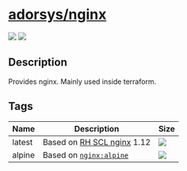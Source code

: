 # [adorsys/nginx](https://hub.docker.com/r/adorsys/nginx/)

![](https://img.shields.io/docker/pulls/adorsys/nginx.svg?logo=docker&style=flat-square)
![](https://img.shields.io/docker/stars/adorsys/nginx.svg?logo=docker&style=flat-square)

## Description

Provides nginx. Mainly used inside terraform.

## Tags

| Name | Description | Size |
| ---- | ----------- | ---- |
| latest | Based on [RH SCL nginx](https://github.com/sclorg/nginx-container) 1.12 | ![](https://img.shields.io/microbadger/image-size/adorsys/nginx/latest.svg?style=flat-square) |
| alpine | Based on [`nginx:alpine`](https://hub.docker.com/_/nginx) | ![](https://img.shields.io/microbadger/image-size/adorsys/nginx/alpine.svg?style=flat-square) |

